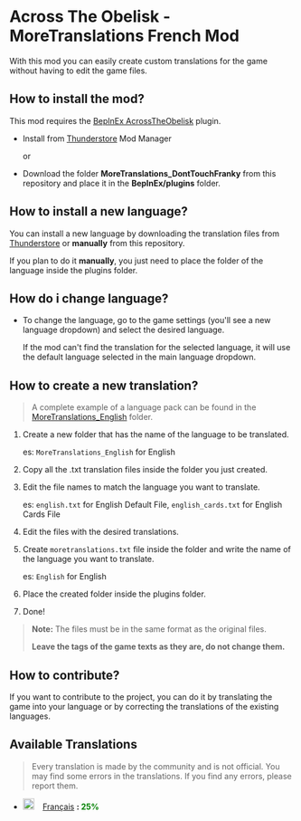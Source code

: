 # Across The Obelisk - MoreTranslations French Mod


With this mod you can easily create custom translations for the game without having to edit the game files.

## How to install the mod?

This mod requires the [BepInEx AcrossTheObelisk](https://across-the-obelisk.thunderstore.io/package/BepInEx/BepInExPack_AcrossTheObelisk/) plugin.

* Install from [Thunderstore](https://across-the-obelisk.thunderstore.io/) Mod Manager

    or

* Download the folder **MoreTranslations_DontTouchFranky** from this repository and place it in the **BepInEx/plugins** folder.

## How to install a new language?

You can install a new language by downloading the translation files from [Thunderstore](https://across-the-obelisk.thunderstore.io/) or **manually** from this repository.

If you plan to do it **manually**, you just need to place the folder of the language inside the plugins folder.

## How do i change language?

* To change the language, go to the game settings (you'll see a new language dropdown) and select the desired language.

    If the mod can't find the translation for the selected language, it will use the default language selected in the main language dropdown.

## How to create a new translation?

> A complete example of a language pack can be found in the [MoreTranslations_English](https://github.com/donttouchfranky/AcrossTheObelisk_MoreTranslations/tree/main/MoreTranslations_English) folder.

1. Create a new folder that has the name of the language to be translated.

    es: `MoreTranslations_English` for English

2. Copy all the .txt translation files inside the folder you just created.

3. Edit the file names to match the language you want to translate. 

    es: `english.txt` for English Default File, `english_cards.txt` for English Cards File

4. Edit the files with the desired translations.

5. Create `moretranslations.txt` file inside the folder and write the name of the language you want to translate.

    es: `English` for English

6. Place the created folder inside the plugins folder.

7. Done!


> **Note:** The files must be in the same format as the original files.
>
> **Leave the tags of the game texts as they are, do not change them.**



## How to contribute?

If you want to contribute to the project, you can do it by translating the game into your language or by correcting the translations of the existing languages.

## Available Translations

> Every translation is made by the community and is not official. You may find some errors in the translations. If you find any errors, please report them.

* <img src="https://www.worldometers.info/img/flags/fr-flag.gif" alt= “Français” height="20px"> &ensp; [Français](https://https://github.com/Dolgren/AcrossTheObelisk_MoreTranslations) **: <span style="color:green">25%</span>**

